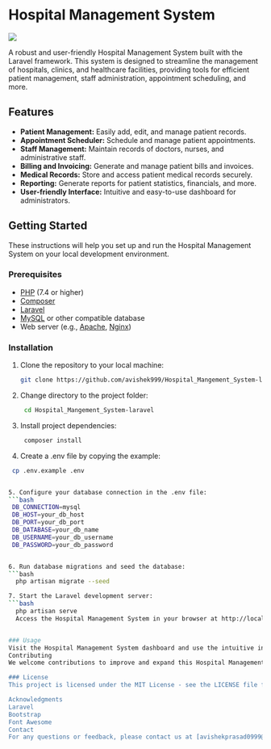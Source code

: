 # Hospital Management System

![](https://trisya.com/myimg/Health%20Management.gif)

A robust and user-friendly Hospital Management System built with the Laravel framework. This system is designed to streamline the management of hospitals, clinics, and healthcare facilities, providing tools for efficient patient management, staff administration, appointment scheduling, and more.

## Features

- **Patient Management:** Easily add, edit, and manage patient records.
- **Appointment Scheduler:** Schedule and manage patient appointments.
- **Staff Management:** Maintain records of doctors, nurses, and administrative staff.
- **Billing and Invoicing:** Generate and manage patient bills and invoices.
- **Medical Records:** Store and access patient medical records securely.
- **Reporting:** Generate reports for patient statistics, financials, and more.
- **User-friendly Interface:** Intuitive and easy-to-use dashboard for administrators.

## Getting Started

These instructions will help you set up and run the Hospital Management System on your local development environment.

### Prerequisites

- [PHP](https://www.php.net/) (7.4 or higher)
- [Composer](https://getcomposer.org/)
- [Laravel](https://laravel.com/)
- [MySQL](https://www.mysql.com/) or other compatible database
- Web server (e.g., [Apache](https://httpd.apache.org/), [Nginx](https://www.nginx.com/))

### Installation

1. Clone the repository to your local machine:

   ```bash
   git clone https://github.com/avishek999/Hospital_Mangement_System-laravel.git

2. Change directory to the project folder:
   ```bash
    cd Hospital_Mangement_System-laravel

3. Install project dependencies:
   ```bash
    composer install


4.    Create a .env file by copying the example:
   ```bash
    cp .env.example .env


5. Configure your database connection in the .env file:
   ```bash
    DB_CONNECTION=mysql
    DB_HOST=your_db_host
    DB_PORT=your_db_port
    DB_DATABASE=your_db_name
    DB_USERNAME=your_db_username
    DB_PASSWORD=your_db_password


6. Run database migrations and seed the database: 
   ```bash
     php artisan migrate --seed

7. Start the Laravel development server:
   ```bash
     php artisan serve
     Access the Hospital Management System in your browser at http://localhost:8000.


### Usage
Visit the Hospital Management System dashboard and use the intuitive interface to manage patients, appointments, staff, and other features.
Contributing
We welcome contributions to improve and expand this Hospital Management System. If you'd like to contribute, please follow our contribution guidelines.

### License
This project is licensed under the MIT License - see the LICENSE file for details.

Acknowledgments
Laravel
Bootstrap
Font Awesome
Contact
For any questions or feedback, please contact us at [avishekprasad0999@gami.com].

